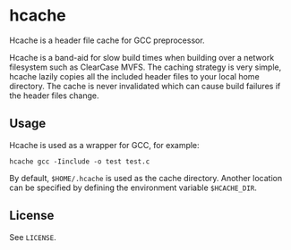 hcache
======

Hcache is a header file cache for GCC preprocessor.

Hcache is a band-aid for slow build times when building over a network
filesystem such as ClearCase MVFS. The caching strategy is very simple,
hcache lazily copies all the included header files to your local home
directory. The cache is never invalidated which can cause build failures
if the header files change.


Usage
-----

Hcache is used as a wrapper for GCC, for example:

    hcache gcc -Iinclude -o test test.c

By default, `$HOME/.hcache` is used as the cache directory. Another location
can be specified by defining the environment variable `$HCACHE_DIR`.


License
-------

See `LICENSE`.

